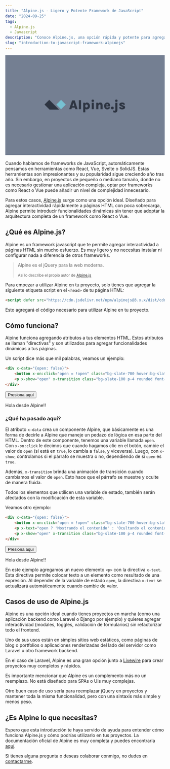```yaml
---
title: "Alpine.js - Ligero y Potente Framework de JavaScript"
date: "2024-09-25"
tags:
  - Alpine.js
  - Javascript
description: "Conoce Alpine.js, una opción rápida y potente para agregar interactividad a tus aplicaciones."
slug: "introduction-to-javascript-framework-alpinejs"
---
```


![Imagen de Alpine.js](../../assets/images/alpinejs_blog_image.png)

Cuando hablamos de frameworks de JavaScript, automáticamente pensamos en herramientas como React, Vue, Svelte o SolidJS. Estas herramientas son impresionantes y su popularidad sigue creciendo año tras año. Sin embargo, en proyectos de pequeño o mediano tamaño, donde no es necesario gestionar una aplicación compleja, optar por frameworks como React o Vue puede añadir un nivel de complejidad innecesario. 

Para estos casos, [Alpine.js](https://alpinejs.dev/) surge como una opción ideal. Diseñado para agregar interactividad rápidamente a páginas HTML con poca sobrecarga, Alpine permite introducir funcionalidades dinámicas sin tener que adoptar la arquitectura completa de un framework como React o Vue.

## ¿Qué es Alpine.js?

Alpine es un framework javascript que te permite agregar interactividad a páginas HTML sin mucho esfuerzo. Es muy ligero y no necesitas instalar ni configurar nada a diferencia de otros frameworks.

> Alpine es el jQuery para la web moderna.
>
><small>Así lo describe el propio autor de [Alpine.js](https://alpinejs.dev/)</small>

Para empezar a utilizar Alpine en tu proyecto, solo tienes que agregar la siguiente etiqueta script en el `<head>` de tu página HTML:

```html
<script defer src="https://cdn.jsdelivr.net/npm/alpinejs@3.x.x/dist/cdn.min.js"></script>
```

Esto agregará el código necesario para utilizar Alpine en tu proyecto.

## Cómo funciona?
Alpine funciona agregando atributos a tus elementos HTML. Estos atributos se llaman "directivas" y son utilizados para agregar funcionalidades dinámicas a tus páginas. 

Un script dice más que mil palabras, veamos un ejemplo:

```html
<div x-data="{open: false}">
    <button x-on:click="open = !open" class="bg-slate-700 hover:bg-slate-800 text-white py-2 px-4 rounded">Presiona aquí</button>
    <p x-show="open" x-transition class="bg-slate-100 p-4 rounded font-bold">Hola desde Alpine!!</p>
</div>
```

<div x-data="{open: false}">
    <button x-on:click="open = !open" class="bg-slate-700 hover:bg-slate-800 text-white py-2 px-4 rounded">Presiona aquí</button>
    <p x-cloak x-show="open" x-transition class="bg-slate-100 p-4 rounded font-bold">Hola desde Alpine!!</p>
</div>

### ¿Qué ha pasado aquí? 
El atributo `x-data` crea un componente Alpine, que básicamente es una forma de decirle a Alpine que maneje un pedazo de lógica en esa parte del HTML. Dentro de este componente, tenemos una variable llamada `open`. Con `x-on:click` le decimos que cuando hagamos clic en el botón, cambie el valor de `open` (si está en `true`, lo cambia a `false`, y viceversa). Luego, con `x-show`, controlamos si el párrafo se muestra o no, dependiendo de si `open` es `true`.

Además, `x-transition` brinda una animación de transición cuando cambiamos el valor de `open`. Esto hace que el párrafo se muestre y oculte de manera fluida. 

Todos los elementos que utilicen una variable de estado, también serán afectados con la modificación de esta variable. 

Veamos otro ejemplo:

```html
<div x-data="{open: false}">
    <button x-on:click="open = !open" class="bg-slate-700 hover:bg-slate-800 text-white py-2 px-4 rounded">Presiona aquí</button>
    <p x-text="open ? 'Mostrando el contenido' : 'Ocultando el contenido'" class="font-bold"></p>
    <p x-show="open" x-transition class="bg-slate-100 p-4 rounded font-bold">Hola desde Alpine!!</p>
</div>
```

<div x-data="{open: false}">
    <button x-on:click="open = !open" class="bg-slate-700 hover:bg-slate-800 text-white py-2 px-4 rounded">Presiona aquí</button>
    <p x-text="open ? 'Mostrando el contenido' : 'Ocultando el contenido'" class="font-bold"></p>
    <p x-cloak x-show="open" x-transition class="bg-slate-100 p-4 rounded font-bold">Hola desde Alpine!!</p>
</div>

En este ejemplo agregamos un nuevo elemento `<p>` con la directiva `x-text`. Esta directiva permite colocar texto a un elemento como resultado de una expresión. Al depender de la variable de estado `open`, la directiva `x-text` se actualizará automáticamente cuando cambie de valor. 

## Casos de uso de Alpine.js

Alpine es una opción ideal cuando tienes proyectos en marcha (como una aplicación backend como Laravel o Django por ejemplo) y quieres agregar interactividad (modales, toggles, validación de formularios) sin refactorizar todo el frontend.

Uno de sus usos están en simples sitios web estáticos, como páginas de blog o portfolios o aplicaciones renderizadas del lado del servidor como Laravel u otro framework backend. 

En el caso de Laravel, Alpine es una gran opción junto a [Livewire](https://livewire.laravel.com) para crear proyectos muy completos y rápidos.

<div class="important-content">Es importante mencionar que Alpine es un complemento más no un reemplazo. No está diseñado para SPAs o UIs muy complejas.
</div>

Otro buen caso de uso sería para reemplazar jQuery en proyectos y mantener toda la misma funcionalidad, pero con una sintaxis más simple y menos peso.

## ¿Es Alpine lo que necesitas?

Espero que esta introducción te haya servido de ayuda para entender cómo funciona Alpine.js y cómo podrías utilizarlo en tus proyectos. La documentación oficial de Alpine es muy completa y puedes encontrarla [aquí](https://alpinejs.dev/directives).

Si tienes alguna pregunta o deseas colaborar conmigo, no dudes en [contactarme](mailto:oscarmolinar96@gmail.com).